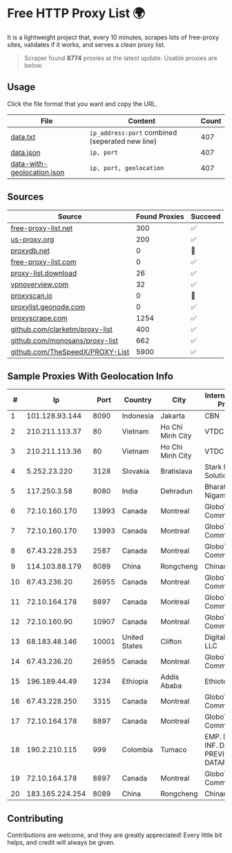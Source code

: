 
# Free HTTP Proxy List 🌍

It is a lightweight project that, every 10 minutes, scrapes lots of free-proxy sites, validates if it works, and serves a clean proxy list.


> Scraper found **8774** proxies at the latest update. Usable proxies are below.

## Usage

Click the file format that you want and copy the URL.


|File|Content|Count|
|----|-------|-----|
|[data.txt](https://raw.githubusercontent.com/themiralay/Proxy-List-World/master/data.txt)|`ip_address:port` combined (seperated new line)|407|
|[data.json](https://raw.githubusercontent.com/themiralay/Proxy-List-World/master/data.json)|`ip, port`|407|
|[data-with-geolocation.json](https://raw.githubusercontent.com/themiralay/Proxy-List-World/master/data-with-geolocation.json)|`ip, port, geolocation`|407|

## Sources

|Source|Found Proxies|Succeed|
|------|-------------|-------|
|[free-proxy-list.net](https://free-proxy-list.net)|300|✅|
|[us-proxy.org](https://www.us-proxy.org)|200|✅|
|[proxydb.net](http://proxydb.net)|0|🚫|
|[free-proxy-list.com](https://free-proxy-list.com/?page=&port=&type%5B%5D=http&type%5B%5D=https&up_time=0&search=Search)|0|✅|
|[proxy-list.download](https://www.proxy-list.download/HTTP)|26|✅|
|[vpnoverview.com](https://vpnoverview.com/privacy/anonymous-browsing/free-proxy-servers)|32|✅|
|[proxyscan.io](https://www.proxyscan.io)|0|🚫|
|[proxylist.geonode.com](https://proxylist.geonode.com/api/proxy-list?limit=300&page=1&sort_by=lastChecked&sort_type=desc&protocols=http,https)|0|✅|
|[proxyscrape.com](https://api.proxyscrape.com/v2/?request=displayproxies&protocol=http&timeout=10000&country=all&ssl=all&anonymity=all)|1254|✅|
|[github.com/clarketm/proxy-list](https://raw.githubusercontent.com/clarketm/proxy-list/master/proxy-list-raw.txt)|400|✅|
|[github.com/monosans/proxy-list](https://raw.githubusercontent.com/monosans/proxy-list/main/proxies/http.txt)|662|✅|
|[github.com/TheSpeedX/PROXY-List](https://raw.githubusercontent.com/TheSpeedX/PROXY-List/master/http.txt)|5900|✅|


## Sample Proxies With Geolocation Info

|#|Ip|Port|Country|City|Internet Service Provider|
|-|--|----|-------|----|-------------------------|
|1|101.128.93.144|8090|Indonesia|Jakarta|CBN|
|2|210.211.113.37|80|Vietnam|Ho Chi Minh City|VTDC|
|3|210.211.113.36|80|Vietnam|Ho Chi Minh City|VTDC|
|4|5.252.23.220|3128|Slovakia|Bratislava|Stark Industries Solutions LTD|
|5|117.250.3.58|8080|India|Dehradun|Bharat Sanchar Nigam Ltd|
|6|72.10.160.170|13993|Canada|Montreal|GloboTech Communications|
|7|72.10.160.170|13993|Canada|Montreal|GloboTech Communications|
|8|67.43.228.253|2587|Canada|Montreal|GloboTech Communications|
|9|114.103.88.179|8089|China|Rongcheng|Chinanet|
|10|67.43.236.20|26955|Canada|Montreal|GloboTech Communications|
|11|72.10.164.178|8897|Canada|Montreal|GloboTech Communications|
|12|72.10.160.90|10907|Canada|Montreal|GloboTech Communications|
|13|68.183.48.146|10001|United States|Clifton|DigitalOcean, LLC|
|14|67.43.236.20|26955|Canada|Montreal|GloboTech Communications|
|15|196.189.44.49|1234|Ethiopia|Addis Ababa|Ethiotelecom|
|16|67.43.228.250|3315|Canada|Montreal|GloboTech Communications|
|17|72.10.164.178|8897|Canada|Montreal|GloboTech Communications|
|18|190.2.210.115|999|Colombia|Tumaco|EMP. DE TEC. E INF. DA PREVIDENCIA - DATAPREV|
|19|72.10.164.178|8897|Canada|Montreal|GloboTech Communications|
|20|183.165.224.254|8089|China|Rongcheng|Chinanet|



## Contributing

Contributions are welcome, and they are greatly appreciated! Every
little bit helps, and credit will always be given.

